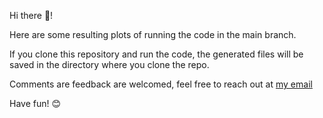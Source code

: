 Hi there 👋!

Here are some resulting plots of running the code in the main branch.

If you clone this repository and run the code, the generated files will be saved in the directory where you clone the repo.

Comments are feedback are welcomed, feel free to reach out at [my email](mailto:joan.alcaide@dsbarcelona.com)

Have fun! 😊
